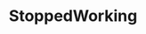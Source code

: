---
title: StoppedWorking
crosslinks:
- youtubefactsbot
- aww
- gifs
- anti_gif_bot
- NamFlashbacks
- ShoebillStorks
- youtubot
- tmsbmeta
- funny
- youseeingthisshit
- beetlejuicing
- pics
- awwwtf
- furry_irl
- Blep
- CatSlaps
- u_imguralbumbot
- UnexpectedWestworld
- blop
- hitmanimals
---
